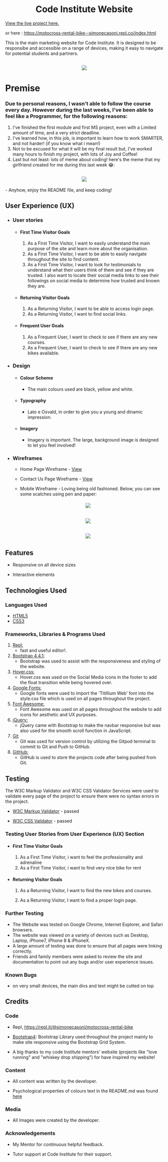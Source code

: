 <h1 align="center">Code Institute Website</h1>

[View the live project here.](https://simocaso.github.io/ms1-astra-rental/)

or here : https://motocross-rental-bike--simonecasoni.repl.co/index.html 

This is the main marketing website for Code Institute. It is designed to be responsibe and accessible on a range of devices, making it easy to navigate for potential students and partners.

<h2 align="center"><img src="/assets/images/responsive-screen.png"></h2>

# Premise

###   Due to personal reasons, I wasn't able to follow the course every day. However during the last weeks, I've been able to feel like a Programmer, for the following reasons:
1. I've finished the first module and first MS project, even with a Limited amount of time, and a very strict deadline.  
1. I've learned how, in this job, is important to learn how to work SMARTER, and not harder! (if you know what i mean!)
1. Not to be excused for what it will be my final result but, I've worked many hours to finish my project, with lots of Joy and Coffee!
4. Last but not least: lots of meme about coding! here's the meme that my girlfriend created for me during this last week 😂:
<h2 align="center"><img src="/assets/images/meme-coding.png"></h2>
- Anyhow, enjoy the README file, and keep coding!

## User Experience (UX)

-   ### User stories

    -   #### First Time Visitor Goals

        1. As a First Time Visitor, I want to easily understand the main purpose of the site and learn more about the organisation.
        2. As a First Time Visitor, I want to be able to easily navigate throughout the site to find content.
        3. As a First Time Visitor, I want to look for testimonials to understand what their users think of them and see if they are trusted. I also want to locate their social media links to see their followings on social media to determine how trusted and known they are.

    -   #### Returning Visitor Goals

        1. As a Returning Visitor, I want to be able to access login page.
        2. As a Returning Visitor, I want to find social links.

    -   #### Frequent User Goals
        1. As a Frequent User, I want to check to see if there are any new courses.
        2. As a Frequent User, I want to check to see if there are any new bikes available.

-   ### Design
    -   #### Colour Scheme
        -   The main colours used are black, yellow and white.
    -   #### Typography
        - Lato e Osvald, in order to give you a young and dinamic impression.
    -   #### Imagery
        -   Imagery is important. The large, background image is designed to let you feel involved!

*   ### Wireframes

   
    -   Home Page Wireframe - [View](https://github.com/)

    -   Contact Us Page Wireframe - [View](https://github.com/)

    -   Mobile Wireframe - Loving being old fashioned. Below, you can see some scatches using pen and paper:
    <h6 align="center"><img src="/assets/images/wf-0.jpg"></h6>
    <h6 align="center"><img src="/assets/images/wf-1.jpg"></h6>
    <h6 align="center"><img src="/assets/images/wf-2.jpg"></h6>

## Features

-   Responsive on all device sizes

-   Interactive elements

## Technologies Used

### Languages Used

-   [HTML5](https://en.wikipedia.org/wiki/HTML5)
-   [CSS3](https://en.wikipedia.org/wiki/Cascading_Style_Sheets)

### Frameworks, Libraries & Programs Used

1. [Repl:](https://repl.it/)
    - fast and useful editor!.
1. [Bootstrap 4.4.1:](https://getbootstrap.com/docs/4.4/getting-started/introduction/)
    - Bootstrap was used to assist with the responsiveness and styling of the website.
1. [Hover.css:](https://ianlunn.github.io/Hover/)
    - Hover.css was used on the Social Media icons in the footer to add the float transition while being hovered over.
1. [Google Fonts:](https://fonts.google.com/)
    - Google fonts were used to import the 'Titillium Web' font into the style.css file which is used on all pages throughout the project.
1. [Font Awesome:](https://fontawesome.com/)
    - Font Awesome was used on all pages throughout the website to add icons for aesthetic and UX purposes.
1. [jQuery:](https://jquery.com/)
    - jQuery came with Bootstrap to make the navbar responsive but was also used for the smooth scroll function in JavaScript.
1. [Git](https://git-scm.com/)
    - Git was used for version control by utilizing the Gitpod terminal to commit to Git and Push to GitHub.
1. [GitHub:](https://github.com/)
    - GitHub is used to store the projects code after being pushed from Git.

## Testing

The W3C Markup Validator and W3C CSS Validator Services were used to validate every page of the project to ensure there were no syntax errors in the project.

-   [W3C Markup Validator](https://jigsaw.w3.org/css-validator/#validate_by_input) - passed

-   [W3C CSS Validator](https://jigsaw.w3.org/css-validator/#validate_by_input) - passed

### Testing User Stories from User Experience (UX) Section

-   #### First Time Visitor Goals

    1. As a First Time Visitor, i want to feel the professionality and adrenaline
    1. As a First Time Visitor, i want to find very nice bike for rent

-   #### Returning Visitor Goals

    1. As a Returning Visitor, I want to find the new bikes and courses.

    2. As a Returning Visitor, I want to find a proper login page.
     
### Further Testing

-   The Website was tested on Google Chrome, Internet Explorer, and Safari browsers.
-   The website was viewed on a variety of devices such as Desktop, Laptop, iPhone7, iPhone 8 & iPhoneX.
-   A large amount of testing was done to ensure that all pages were linking correctly.
-   Friends and family members were asked to review the site and documentation to point out any bugs and/or user experience issues.

### Known Bugs

- on very small devices, the main divs and text might be cutted on top



## Credits

### Code

-   Repl, https://repl.it/@simonecasoni/motocross-rental-bike

-   [Bootstrap4](https://getbootstrap.com/docs/4.4/getting-started/introduction/): Bootstrap Library used throughout the project mainly to make site responsive using the Bootstrap Grid System.

-  A big thanks to my code Institute mentors' website (projects like "love running" and "whiskey drop shipping") for have inspired my website!

### Content

-   All content was written by the developer.

-   Psychological properties of colours text in the README.md was found [here](http://www.colour-affects.co.uk/psychological-properties-of-colours)

### Media

-   All Images were created by the developer.

### Acknowledgements

-   My Mentor for continuous helpful feedback.

-   Tutor support at Code Institute for their support.
